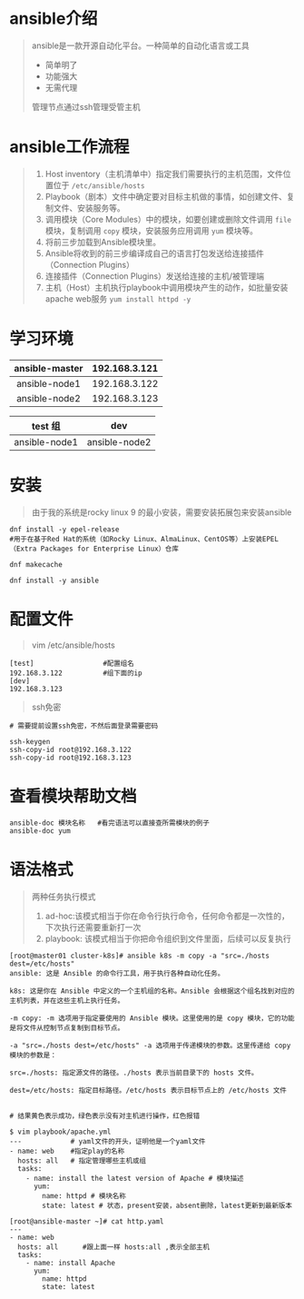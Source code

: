 # ansible介绍

>ansible是一款开源自动化平台。一种简单的自动化语言或工具
>
>+ 简单明了
>+ 功能强大
>+ 无需代理
>
>管理节点通过ssh管理受管主机

# ansible工作流程

> 1. Host inventory（主机清单中）指定我们需要执行的主机范围，文件位置位于 `/etc/ansible/hosts`
> 2. Playbook（剧本）文件中确定要对目标主机做的事情，如创建文件、复制文件、安装服务等。
> 3. 调用模块（Core Modules）中的模块，如要创建或删除文件调用 `file` 模块，复制调用 `copy` 模块，安装服务应用调用 `yum` 模块等。
> 4. 将前三步加载到Ansible模块里。
> 5. Ansible将收到的前三步编译成自己的语言打包发送给连接插件（Connection Plugins）
> 6. 连接插件（Connection Plugins）发送给连接的主机/被管理端
> 7. 主机（Host）主机执行playbook中调用模块产生的动作，如批量安装apache web服务 `yum install httpd -y`

# 学习环境

| ansible-master | 192.168.3.121 |
| :------------: | ------------- |
| ansible-node1  | 192.168.3.122 |
| ansible-node2  | 192.168.3.123 |

| test 组       | dev           |
| ------------- | ------------- |
| ansible-node1 | ansible-node2 |

# 安装

> 由于我的系统是rocky linux 9 的最小安装，需要安装拓展包来安装ansible

```
dnf install -y epel-release
#用于在基于Red Hat的系统（如Rocky Linux、AlmaLinux、CentOS等）上安装EPEL（Extra Packages for Enterprise Linux）仓库

dnf makecache

dnf install -y ansible
```





# 配置文件

> vim /etc/ansible/hosts

```
[test]                 #配置组名
192.168.3.122          #组下面的ip
[dev]
192.168.3.123
```

> ssh免密

```
# 需要提前设置ssh免密，不然后面登录需要密码

ssh-keygen
ssh-copy-id root@192.168.3.122
ssh-copy-id root@192.168.3.123
```

# 查看模块帮助文档

```
ansible-doc 模块名称   #看完语法可以直接查所需模块的例子
ansible-doc yum
```

# 语法格式

> 两种任务执行模式
>
> 1. ad-hoc:该模式相当于你在命令行执行命令，任何命令都是一次性的，下次执行还需要重新打一次
> 2. playbook: 该模式相当于你把命令组织到文件里面，后续可以反复执行





```
[root@master01 cluster-k8s]# ansible k8s -m copy -a "src=./hosts dest=/etc/hosts" 
ansible: 这是 Ansible 的命令行工具，用于执行各种自动化任务。

k8s: 这是你在 Ansible 中定义的一个主机组的名称。Ansible 会根据这个组名找到对应的主机列表，并在这些主机上执行任务。

-m copy: -m 选项用于指定要使用的 Ansible 模块。这里使用的是 copy 模块，它的功能是将文件从控制节点复制到目标节点。

-a "src=./hosts dest=/etc/hosts" -a 选项用于传递模块的参数。这里传递给 copy 模块的参数是：

src=./hosts: 指定源文件的路径。./hosts 表示当前目录下的 hosts 文件。

dest=/etc/hosts: 指定目标路径。/etc/hosts 表示目标节点上的 /etc/hosts 文件


# 结果黄色表示成功，绿色表示没有对主机进行操作，红色报错
```





```
$ vim playbook/apache.yml
---            # yaml文件的开头，证明他是一个yaml文件
- name: web    #指定play的名称
  hosts: all   # 指定管理哪些主机或组
  tasks:
    - name: install the latest version of Apache # 模块描述
      yum:
        name: httpd # 模块名称
        state: latest # 状态，present安装，absent删除，latest更新到最新版本
```

```
[root@ansible-master ~]# cat http.yaml 
---
- name: web
  hosts: all      #跟上面一样 hosts:all ,表示全部主机
  tasks:
    - name: install Apache
      yum:
        name: httpd
        state: latest

```





 

 